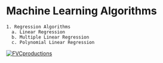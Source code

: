 # Machine Learning Algorithms

```
1. Regression Algorithms
  a. Linear Regression
  b. Multiple Linear Regression
  c. Polynomial Linear Regression
```
 <a href="http://fvcproductions.com"><img src="https://www.teradata.com/getattachment/Blogs-(1)/The-Tree-of-Machine-Learning-Algorithms/The-Tree-of-Machine-Learning-algorithms-Enrico-Galimberti.jpg" alt="FVCproductions"></a>
 

